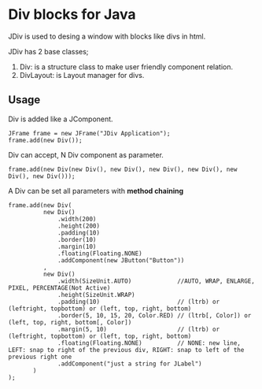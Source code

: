 # Div blocks for Java
JDiv is used to desing a window with blocks like divs in html.

JDiv has 2 base classes;
1) Div: is a structure class to make user friendly component relation.
2) DivLayout: is Layout manager for divs.

## Usage
Div is added like a JComponent.

    JFrame frame = new JFrame("JDiv Application"); 
    frame.add(new Div());

Div can accept, N Div component as parameter.

    frame.add(new Div(new Div(), new Div(), new Div(), new Div(), new Div(), new Div()));

A Div can be set all parameters with **method chaining**

    frame.add(new Div(
              new Div()
                  .width(200)
                  .height(200)
                  .padding(10) 
                  .border(10)
                  .margin(10)
                  .floating(Floating.NONE)
                  .addComponent(new JButton("Button"))
              ,
              new Div()
                  .width(SizeUnit.AUTO)             //AUTO, WRAP, ENLARGE, PIXEL, PERCENTAGE(Not Active)
                  .height(SizeUnit.WRAP)
                  .padding(10)                      // (ltrb) or (leftright, topbottom) or (left, top, right, bottom)
                  .border(5, 10, 15, 20, Color.RED) // (ltrb[, Color]) or (left, top, right, bottom[, Color])
                  .margin(5, 10)                    // (ltrb) or (leftright, topbottom) or (left, top, right, bottom)
                  .floating(Floating.NONE)          // NONE: new line, LEFT: snap to right of the previous div, RIGHT: snap to left of the previous right one
                  .addComponent("just a string for JLabel")
           )
    );
